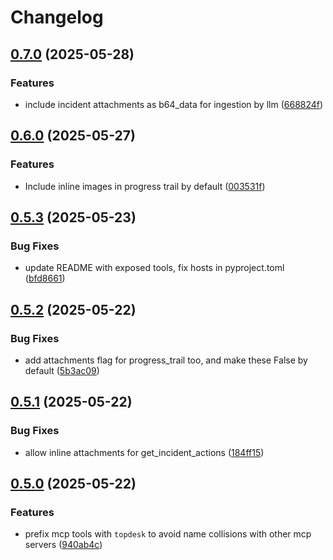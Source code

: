 # Changelog

## [0.7.0](https://github.com/dbsanfte/topdesk-mcp/compare/v0.6.0...v0.7.0) (2025-05-28)


### Features

* include incident attachments as b64_data for ingestion by llm ([668824f](https://github.com/dbsanfte/topdesk-mcp/commit/668824f94536949a8eb9b87b55a2af2e2c3984c3))

## [0.6.0](https://github.com/dbsanfte/topdesk-mcp/compare/v0.5.3...v0.6.0) (2025-05-27)


### Features

* Include inline images in progress trail by default ([003531f](https://github.com/dbsanfte/topdesk-mcp/commit/003531f7d8821b84e5eff4ffbabcbcee29fadd20))

## [0.5.3](https://github.com/dbsanfte/topdesk-mcp/compare/v0.5.2...v0.5.3) (2025-05-23)


### Bug Fixes

* update README with exposed tools, fix hosts in pyproject.toml ([bfd8661](https://github.com/dbsanfte/topdesk-mcp/commit/bfd8661302e8d9bc88f5b4087f480542e496df07))

## [0.5.2](https://github.com/dbsanfte/topdesk-mcp/compare/v0.5.1...v0.5.2) (2025-05-22)


### Bug Fixes

* add attachments flag for progress_trail too, and make these False by default ([5b3ac09](https://github.com/dbsanfte/topdesk-mcp/commit/5b3ac0903b57fa6e53ab47d1baa0a1043b5cf79c))

## [0.5.1](https://github.com/dbsanfte/topdesk-mcp/compare/v0.5.0...v0.5.1) (2025-05-22)


### Bug Fixes

* allow inline attachments for get_incident_actions ([184ff15](https://github.com/dbsanfte/topdesk-mcp/commit/184ff150d7688a8d2d452829fa2db4ab1b96fe30))

## [0.5.0](https://github.com/dbsanfte/topdesk-mcp/compare/0.4.5...v0.5.0) (2025-05-22)


### Features

* prefix mcp tools with `topdesk` to avoid name collisions with other mcp servers ([940ab4c](https://github.com/dbsanfte/topdesk-mcp/commit/940ab4c7b05ff36bdc18bc7187119a028e11cc78))
